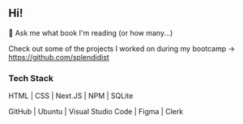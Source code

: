 ## Hi!

💬 Ask me what book I'm reading (or how many...)

Check out some of the projects I worked on during my bootcamp -> https://github.com/splendidist

### Tech Stack

HTML | CSS | Next.JS | NPM | SQLite

GitHub | Ubuntu | Visual Studio Code | Figma | Clerk
